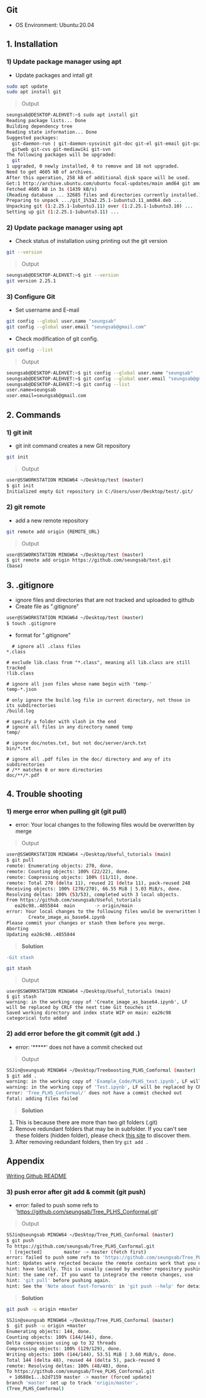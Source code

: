 ## Git
- OS Environment: Ubuntu:20.04

## 1. Installation
### 1) Update package manager using apt
- Update packages and intall git
```bash
sudo apt update
sudo apt install git
```
> Output
```bash
seungsab@DESKTOP-ALEHVET:~$ sudo apt install git
Reading package lists... Done
Building dependency tree
Reading state information... Done
Suggested packages:
  git-daemon-run | git-daemon-sysvinit git-doc git-el git-email git-gui gitk
  gitweb git-cvs git-mediawiki git-svn
The following packages will be upgraded:
  git
1 upgraded, 0 newly installed, 0 to remove and 18 not upgraded.
Need to get 4605 kB of archives.
After this operation, 258 kB of additional disk space will be used.
Get:1 http://archive.ubuntu.com/ubuntu focal-updates/main amd64 git amd64 1:2.25.1-1ubuntu3.11 [4605 kB]
Fetched 4605 kB in 3s (1439 kB/s)
(Reading database ... 32685 files and directories currently installed.)
Preparing to unpack .../git_1%3a2.25.1-1ubuntu3.11_amd64.deb ...
Unpacking git (1:2.25.1-1ubuntu3.11) over (1:2.25.1-1ubuntu3.10) ...
Setting up git (1:2.25.1-1ubuntu3.11) ...
```

### 2) Update package manager using apt
- Check status of installation using printing out the git version 
```bash
git --version
```
> Output
```bash
seungsab@DESKTOP-ALEHVET:~$ git --version
git version 2.25.1
```

### 3) Configure Git
- Set username and E-mail
```bash
git config --global user.name "seungsab"
git config --global user.email "seungsab@gmail.com"
```
- Check modification of git config.
```bash
git config --list
```
> Output
```bash
seungsab@DESKTOP-ALEHVET:~$ git config --global user.name "seungsab"
seungsab@DESKTOP-ALEHVET:~$ git config --global user.email "seungsab@gmail.com"
seungsab@DESKTOP-ALEHVET:~$ git config --list
user.name=seungsab
user.email=seungsab@gmail.com
```

## 2. Commands
### 1) git init
- git init command creates a new Git repository
```bash
git init
```
> Output
```bash
user@SSWORKSTATION MINGW64 ~/Desktop/test (master)
$ git init
Initialized empty Git repository in C:/Users/user/Desktop/test/.git/
```

### 2) git remote
- add a new remote repository
```bash
git remote add origin {REMOTE_URL}
```
> Output
```bash
user@SSWORKSTATION MINGW64 ~/Desktop/test (master)
$ git remote add origin https://github.com/seungsab/test.git
(base)
```

## 3. .gitignore
- ignore files and directories that are not tracked and uploaded to github
- Create file as ".gitignore"
```bash
user@SSWORKSTATION MINGW64 ~/Desktop/test (master)
$ touch .gitignore
```
- format for ".gitignore"
```text
  # ignore all .class files
*.class

# exclude lib.class from "*.class", meaning all lib.class are still tracked
!lib.class

# ignore all json files whose name begin with 'temp-'
temp-*.json

# only ignore the build.log file in current directory, not those in its subdirectories
/build.log

# specify a folder with slash in the end
# ignore all files in any directory named temp
temp/

# ignore doc/notes.txt, but not doc/server/arch.txt
bin/*.txt

# ignore all .pdf files in the doc/ directory and any of its subdirectories
# /** matches 0 or more directories
doc/**/*.pdf
```


## 4. Trouble shooting
### 1) merge error when pulling git (git pull)
- error: Your local changes to the following files would be overwritten by merge
> Output
```bash
user@SSWORKSTATION MINGW64 ~/Desktop/Useful_tutorials (main)
$ git pull
remote: Enumerating objects: 270, done.
remote: Counting objects: 100% (22/22), done.
remote: Compressing objects: 100% (11/11), done.
remote: Total 270 (delta 11), reused 21 (delta 11), pack-reused 248
Receiving objects: 100% (270/270), 66.55 MiB | 5.03 MiB/s, done.
Resolving deltas: 100% (53/53), completed with 3 local objects.
From https://github.com/seungsab/Useful_tutorials
   ea26c98..4855844  main       -> origin/main
error: Your local changes to the following files would be overwritten by merge:
        Create_image_as_base64.ipynb
Please commit your changes or stash them before you merge.
Aborting
Updating ea26c98..4855844
```
> **Solution**
```diff 
-Git stash
```
```bash
git stash
```
> Output
```
user@SSWORKSTATION MINGW64 ~/Desktop/Useful_tutorials (main)
$ git stash
warning: in the working copy of 'Create_image_as_base64.ipynb', LF will be replaced by CRLF the next time Git touches it
Saved working directory and index state WIP on main: ea26c98 categorical tuto added
```
### 2) add error before the git commit (git add .)
- error: '*****' does not have a commit checked out
> Output
```bash
SSJin@seungsab MINGW64 ~/Desktop/Treeboosting_PLHS_Comformal (master)
$ git add .
warning: in the working copy of 'Example_Code/PLHS_test.ipynb', LF will be replaced by CRLF the next time Git touches it
warning: in the working copy of 'Test.ipynb', LF will be replaced by CRLF the next time Git touches it
error: 'Tree_PLHS_Conformal/' does not have a commit checked out
fatal: adding files failed
```
> **Solution**
  1. This is because there are more than two git folders (.git)
  2. Remove redundant folders that may be in subfolder. If you can't see these folders (hidden folder), please check [this site](https://support.microsoft.com/en-us/windows/view-hidden-files-and-folders-in-windows-97fbc472-c603-9d90-91d0-1166d1d9f4b5) to discover them.
  3. After removing redundant folders, then try `git add .`

## Appendix
[Writing Github README](https://medium.com/analytics-vidhya/writing-github-readme-e593f278a796)


### 3) push error after git add & commit (git push)
- error: failed to push some refs to 'https://github.com/seungsab/Tree_PLHS_Conformal.git'
> Output
```bash
SSJin@seungsab MINGW64 ~/Desktop/Tree_PLHS_Conformal (master)
$ git push
To https://github.com/seungsab/Tree_PLHS_Conformal.git
 ! [rejected]        master -> master (fetch first)
error: failed to push some refs to 'https://github.com/seungsab/Tree_PLHS_Conformal.git'
hint: Updates were rejected because the remote contains work that you do not
hint: have locally. This is usually caused by another repository pushing to
hint: the same ref. If you want to integrate the remote changes, use
hint: 'git pull' before pushing again.
hint: See the 'Note about fast-forwards' in 'git push --help' for details.
```

> **Solution**
```bash
git push -u origin +master
```

```bash
SSJin@seungsab MINGW64 ~/Desktop/Tree_PLHS_Conformal (master)
$  git push -u origin +master
Enumerating objects: 144, done.
Counting objects: 100% (144/144), done.
Delta compression using up to 32 threads
Compressing objects: 100% (129/129), done.
Writing objects: 100% (144/144), 53.51 MiB | 3.60 MiB/s, done.
Total 144 (delta 48), reused 44 (delta 5), pack-reused 0
remote: Resolving deltas: 100% (48/48), done.
To https://github.com/seungsab/Tree_PLHS_Conformal.git
 + 1d688e1...b2d7159 master -> master (forced update)
branch 'master' set up to track 'origin/master'.
(Tree_PLHS_Comformal)
````
